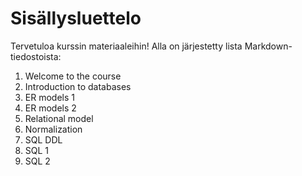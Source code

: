 # Sisällysluettelo

Tervetuloa kurssin materiaaleihin! 
Alla on järjestetty lista Markdown-tiedostoista:

1. Welcome to the course
2. Introduction to databases
3. ER models 1
4. ER models 2
5. Relational model
6. Normalization
7. SQL DDL
8. SQL 1
9. SQL 2
